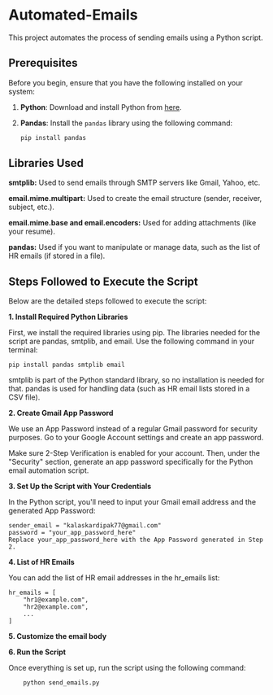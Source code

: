 # Automated-Emails

This project automates the process of sending emails using a Python script.

## Prerequisites

Before you begin, ensure that you have the following installed on your system:

1. **Python**: 
   Download and install Python from [here](https://www.python.org/downloads/).

2. **Pandas**:
   Install the `pandas` library using the following command:
   ```bash
   pip install pandas


## Libraries Used

**smtplib:** Used to send emails through SMTP servers like Gmail, Yahoo, etc.

**email.mime.multipart:** Used to create the email structure (sender, receiver, subject, etc.).

**email.mime.base and email.encoders:** Used for adding attachments (like your resume).

**pandas:** Used if you want to manipulate or manage data, such as the list of HR emails (if stored in a file).

## Steps Followed to Execute the Script
Below are the detailed steps followed to execute the script:

**1. Install Required Python Libraries**

First, we install the required libraries using pip. The libraries needed for the script are pandas, smtplib, and email. Use the following command in your terminal:

    pip install pandas smtplib email 

smtplib is part of the Python standard library, so no installation is needed for that.
pandas is used for handling data (such as HR email lists stored in a CSV file).

**2. Create Gmail App Password**

We use an App Password instead of a regular Gmail password for security purposes.
Go to your Google Account settings and create an app password.

Make sure 2-Step Verification is enabled for your account. Then, under the "Security" section, generate an app password specifically for the Python email automation script.

**3. Set Up the Script with Your Credentials**

In the Python script, you'll need to input your Gmail email address and the generated App Password:

    sender_email = "kalaskardipak77@gmail.com"
    password = "your_app_password_here"
    Replace your_app_password_here with the App Password generated in Step 2.

**4. List of HR Emails**

You can add the list of HR email addresses in the hr_emails list:


    hr_emails = [
        "hr1@example.com",
        "hr2@example.com",
        ...
    ]

**5. Customize the email body**

**6. Run the Script**

Once everything is set up, run the script using the following command:
        
        python send_emails.py
